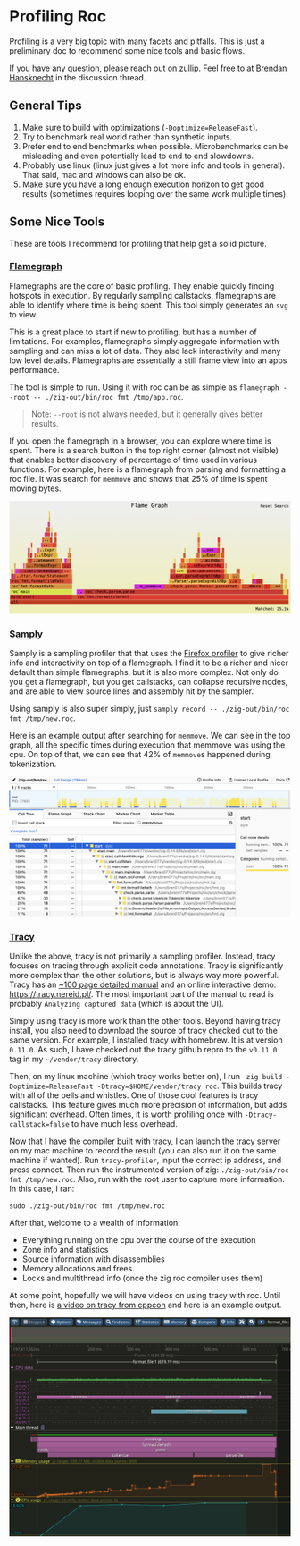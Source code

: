 # Profiling Roc

Profiling is a very big topic with many facets and pitfalls.
This is just a preliminary doc to recommend some nice tools and basic flows.

If you have any question, please reach out [on zullip](https://roc.zulipchat.com/).
Feel free to at [Brendan Hansknecht](https://roc.zulipchat.com/#user/343810) in the discussion thread.

## General Tips

1. Make sure to build with optimizations (`-Doptimize=ReleaseFast`).
2. Try to benchmark real world rather than synthetic inputs.
3. Prefer end to end benchmarks when possible.
Microbenchmarks can be misleading and even potentially lead to end to end slowdowns.
4. Probably use linux (linux just gives a lot more info and tools in general).
That said, mac and windows can also be ok.
5. Make sure you have a long enough execution horizon to get good results (sometimes requires looping over the same work multiple times).


## Some Nice Tools

These are tools I recommend for profiling that help get a solid picture.

### [Flamegraph](https://github.com/flamegraph-rs/flamegraph)

Flamegraphs are the core of basic profiling.
They enable quickly finding hotspots in execution.
By regularly sampling callstacks, flamegraphs are able to identify where time is being spent.
This tool simply generates an `svg` to view.

This is a great place to start if new to profiling, but has a number of limitations.
For examples, flamegraphs simply aggregate information with sampling and can miss a lot of data.
They also lack interactivity and many low level details.
Flamegraphs are essentially a still frame view into an apps performance.

The tool is simple to run.
Using it with roc can be as simple as `flamegraph --root -- ./zig-out/bin/roc fmt /tmp/app.roc`.

> Note: `--root` is not always needed, but it generally gives better results.

If you open the flamegraph in a browser, you can explore where time is spent.
There is a search button in the top right corner (almost not visible) that enables better discovery of percentage of time used in various functions.
For example, here is a flamegraph from parsing and formatting a roc file.
It was search for `memmove` and shows that 25% of time is spent moving bytes.

![example flamegraph](example-flamegraph.png)

### [Samply](https://github.com/mstange/samply)

Samply is a sampling profiler that that uses the [Firefox profiler](https://profiler.firefox.com/) to give richer info and interactivity on top of a flamegraph.
I find it to be a richer and nicer default than simple flamegraphs, but it is also more complex.
Not only do you get a flamegraph, but you get callstacks, can collapse recursive nodes, and are able to view source lines and assembly hit by the sampler.

Using samply is also super simply, just `samply record -- ./zig-out/bin/roc fmt /tmp/new.roc`.

Here is an example output after searching for `memmove`.
We can see in the top graph, all the specific times during execution that memmove was using the cpu.
On top of that, we can see that 42% of `memmove`s happened during tokenization.

![example samply profile](example-samply.png)

### [Tracy](https://github.com/wolfpld/tracy)

Unlike the above, tracy is not primarily a sampling profiler.
Instead, tracy focuses on tracing through explicit code annotations.
Tracy is significantly more complex than the other solutions, but is always way more powerful.
Tracy has an [~100 page detailed manual](https://github.com/wolfpld/tracy/releases/latest/download/tracy.pdf) and an online interactive demo: https://tracy.nereid.pl/.
The most important part of the manual to read is probably `Analyzing captured data` (which is about the UI).

Simply using tracy is more work than the other tools.
Beyond having tracy install, you also need to download the source of tracy checked out to the same version.
For example, I installed tracy with homebrew. It is at version `0.11.0`.
As such, I have checked out the tracy github repro to the `v0.11.0` tag in my `~/vendor/tracy` directory. 

Then, on my linux machine (which tracy works better on), I run ` zig build -Doptimize=ReleaseFast -Dtracy=$HOME/vendor/tracy roc`.
This builds tracy with all of the bells and whistles.
One of those cool features is tracy callstacks. This feature gives much more precision of information, but adds significant overhead.
Often times, it is worth profiling once with `-Dtracy-callstack=false` to have much less overhead.

Now that I have the compiler built with tracy, I can launch the tracy server on my mac machine to record the result (you can also run it on the same machine if wanted).
Run `tracy-profiler`, input the correct ip address, and press connect.
Then run the instrumented version of zig: `./zig-out/bin/roc fmt /tmp/new.roc`.
Also, run with the root user to capture more information.
In this case, I ran:
```
sudo ./zig-out/bin/roc fmt /tmp/new.roc
```

After that, welcome to a wealth of information:
 - Everything running on the cpu over the course of the execution
 - Zone info and statistics
 - Source information with disassemblies
 - Memory allocations and frees.
 - Locks and multithread info (once the zig roc compiler uses them)

At some point, hopefully we will have videos on using tracy with roc.
Until then, here is [a video on tracy from cppcon](https://youtu.be/ghXk3Bk5F2U?si=BB6sA_s8y5myweRD) and here is an example output.

![example tracy profile](example-tracy.png)

